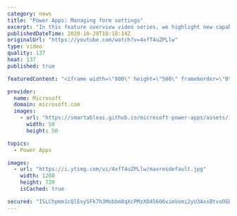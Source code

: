 ```yaml
---
category: news
title: "Power Apps: Managing form settings"
excerpt: "In this feature overview video series, we highlight new capabilities included in the latest update to Microsoft Power Apps.  Improvements to Microsoft Power Apps for managing form settings and events allow users to set various features on a form in the new modern designer.   Get the most out of Power"
publishedDateTime: 2020-10-29T18:18:14Z
originalUrl: "https://youtube.com/watch?v=4xfT4uZPLlw"
type: video
quality: 137
heat: 137
published: true

featuredContent: "<iframe width=\"800\" height=\"500\" frameborder=\"0\" src=\"https://www.youtube.com/embed/4xfT4uZPLlw\" allow=\"accelerometer; autoplay; encrypted-media; gyroscope; picture-in-picture\" allowfullscreen></iframe>"

provider:
  name: Microsoft
  domain: microsoft.com
  images:
    - url: "https://smartableai.github.io/microsoft-power-apps/assets/images/organizations/microsoft.com-50x50.jpg"
      width: 50
      height: 50

topics:
  - Power Apps

images:
  - url: "https://i.ytimg.com/vi/4xfT4uZPLlw/maxresdefault.jpg"
    width: 1280
    height: 720
    isCached: true

secured: "ISLChpmm1cQlEsy5Fk7h3Mobbm8qXcPMzXO456O6vimVomi2yU3AxsBtvoOGbnjubtmBXrSzpiaEIGkvhK8nkt3qkpqzRp7wFqe9Z02xu1vIRz/Cs3uuXzmhtvQC/9QSkniMXF66ZugNj17zfZvRGdSFG9Sk25vcFKZAh3WLV5Jy05HxXhIhyOzXlbExOJ7X+JKbPw5CrIozYkrv5d1dedFQme9fXsWDjFV5xWmtmiS8hnfeffRLM6Q+jnjq9SklWGGFUprBvuo2l7z7S9R26by0G1ZxrES2+c3InsurZz0yj3eu+BWvo4RT8PnLHR/G8EuwoPkG3Xt8oKq4Mxq6TuM/gsPiVp7Wd3oEe3QkQXRGTZkbprqm/6yGeIl2rU1H1kISTwXeL8kfSfgRyrk94ZdlrP8UxLPjwblliYV/7xK4WKjkdf4eyjq+f1luOI3B;lyG/vC3H++MnkNrHneHENA=="
---
```


